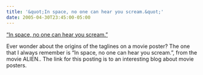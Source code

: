 ```yaml
---
title: '&quot;In space, no one can hear you scream.&quot;'
date: 2005-04-30T23:45:00-05:00
---
```

[&#8220;In space, no one can hear you scream.&#8221;](http://www.posterwire.com/archives/2005/04/26/copywriter/)

Ever wonder about the origins of the taglines on a movie poster? The one that I always remember is &#8220;In space, no one can hear you scream.&#8221;, from the movie ALIEN.[](http://www.planetavp.com/amr/films/a1/a1.html). The link for this posting is to an interesting blog about movie posters.
